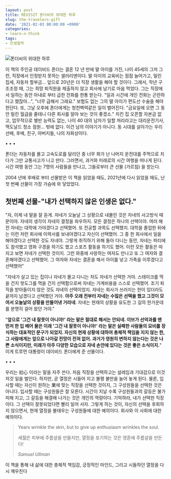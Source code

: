 ```yaml
---
layout: post
title: REVISIT 폰더씨의 위대한 하루
slug: the-travelers-gift
date: '2021-02-03 00:00:00 +0900'
categories:
- learn-n-think
tags:
- 인생철학
---
```


![폰더씨의 위대한 하루](http://image.yes24.com/goods/4586334/800x0)

이 책의 주인공 데이비드 폰더는 결혼 12 년 만에 딸 아이를 가진, 나이 45세의 그저 그런, 직장에서 인정받지 못하는 샐러리맨이다. 딸 아이의 교육비는 점점 늘어가고, 밀린 집세, 자동차 할부금... 앞으로 20년은 더 직장 생활을 해야 할 것이다. 그래서, 작년 구조조정 때, 그는 희망 퇴직원을 제출하지 않고 회사에 남기로 마음 먹었다. 그는 직장에서 일하는 동안 아내로 부터 급한 전화를 한통 받는다. "일과 시간에 개인 전화는 곤란하다고 했잖아...", "너무 급해서 그래요." 보험도 없는 그의 딸 아이가 편도선 수술을 해야 한단다. 또, 그날 오후에 폰더에게는 청천벽력같은 일이 벌어진다. "금요일에 오면 그 동안 밀린 월급을 줄테니 다른 회사를 알아 보는 것이 좋겠소." 치킨 집 오픈할 자본금 없고, 업무적으로 별반 능력도 없는, 나이 40 대의 남자가 일할 꺼리라고는 대리운전기사, 맥도날드 청소 점원... 밖에 없다. 이건 남의 이야기가 아니다. 동 시대를 살아가는 우리 선배, 후배, 친구, 아버지들, 나의 자화상이다.

<div class="spacer">• • •</div>

폰더는 자동차를 몰고 고속도로를 달리던 중 너무 화가 난 나머지 운전대를 주먹으로 치다가 그만 교통사고가 나고 만다. 그러면서, 과거와 미래로의 시간 여행을 떠나게 된다. 시간 여행 동안 그는 7명의 사람들을 만나고, 그들로부터 큰 선물 (가르침) 을 받는다. 

2004 년에 후배로 부터 선물받은 이 책을 읽었을 때도, 2021년에 다시 읽었을 때도, 난 첫 번째 선물이 가장 가슴에 와 닿았었다.

<!--more-->

## 첫번째 선물-"내가 선택하지 않은 인생은 없다."

"자, 이제 내 말을 잘 듣게. 자네가 오늘날 그 상황으로 내몰린 것은 자네의 사고방식 때문이야. 자네의 생각이 자네의 결정을 좌우하지. 모든 결정은 하나의 선택이야. 여러 해 전 자네는 대학에 가야겠다고 선택했어. 또 전공할 과목도 선택했지. 대학을 졸업한 뒤에는 이런 저런 회사에 이력서를 보내야겠다고 자신이 선택했어. 그 중 한 회사에서 일을 해야겠다고 선택한 것도 자네야. 그렇게 취직하기 위해 돌아 다니는 동안, 자네는 파티에도 참석했고 영화 구경을 하기도 했고 스포츠 활동을 하기도 했어. 이런 모든 활동은 따지고 보면 자네가 선택한 것이지. 그런 와중에 사랑하는 여자도 만나고 또 그 여자와 결혼해야겠다고 선택했어. 그 여자와 자네는 결혼을 해서 아이를 낳고 가족을 이루겠다고 선택했어"

"자네가 살고 있는 집이나 자네가 몰고 다니는 차도 자네가 선택한 거야. 스테이크를 먹을 건지 핫도그를 먹을 건지 선택함으로써 자네는 가계비용을 스스로 선택했어. 조기 퇴직을 받아들이지 않은 것도 자네의 선택이었지. 자네는 회사가 쓰러지는 한이 있더라도 끝까지 남겠다고 선택했던 거야. **아주 오래 전부터 자네는 수많은 선택을 했고 그것이 모여서 오늘날의 상황을 만들어낸 거라네**. 자네는 현재의 상황을 유도한 그 길의 한가운데를 분명히 걸어 왔던 거야."

"**앞으로 '그건 내 잘못이 아니야!' 라는 말은 절대로 해서는 안되네. 이브가 선악과를 맨 먼저 한 입 베어 물은 이래 '그건 내 잘못이 아니야!' 라는 말은 실패한 사람들의 묘비를 장식하는 대표적인 문구가 되었지. 자신의 현재 상황에 대하여 총체적 책임을 지지 않는 한, 그 사람에게는 앞으로 나아갈 전망이 전혀 없어. 과거가 영원히 변하지 않는다는 것은 나쁜 소식이지만, 미래가 아주 다양한 모습으로 자네 손안에 있다는 것은 좋은 소식이지.**" 이게 트루먼 대통령이 데이비드 폰더에게 준 선물이다.

<div class="spacer">• • •</div>

우리는 初心 이라는 말을 자주 쓴다. 처음 직장을 선택하고는 설레임과 기대감으로 이것 저것 일을 벌인다. 하지만, 곧 열정은 시들어 지고 불평 불만을 늘어 놓게 된다. 물론, 입사할 때는 자신이 원하는 業에 맞는 직장을 선택한 것이지, 그 구성원들을 선택한 것은 아니다. 입사할 때는 구성원들은 잘 모른다. 시간이 지날 수록 구성원들과의 갈등은 불가피해 지고, 그 갈등을 해결해 나가는 것은 개인의 역량이다. 기억하라, 내가 선택한 직장이다. 그 선택이 잘못되었다면 빨리 일어 서자. 그렇게 하는 것이, 자신의 선택을 후회하지 않으면서, 현재 열정을 불태우는 구성원들에 대한 예의이다. 회사와 이 사회에 대한 예의이다.

> Years wrinkle the skin, but to give up enthusiasm wrinkles the soul.
>
> 세월은 피부에 주름살을 만들지만, 열정을 포기하는 것은 영혼에 주름살을 만든다!
>
> <footer><cite>Samuel Ullman</cite></footer>

이 책을 통해 내 삶에 대한 총체적 책임감, 긍정적인 마인드, 그리고 시들하던 열정을 다시 깨우친다
